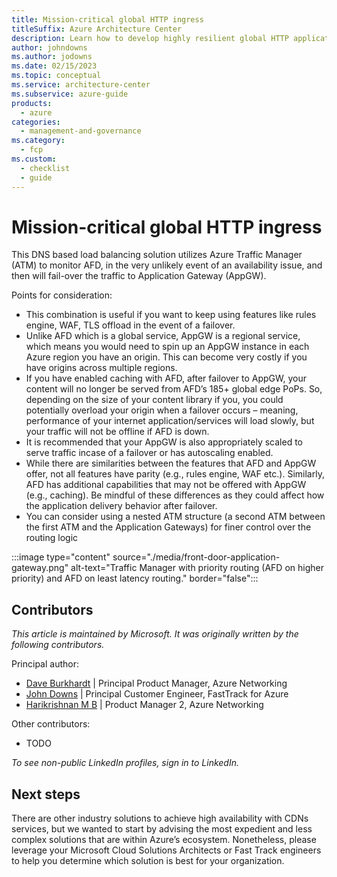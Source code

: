 ```yaml
---
title: Mission-critical global HTTP ingress
titleSuffix: Azure Architecture Center
description: Learn how to develop highly resilient global HTTP applications when your focus is on HTTP ingress.
author: johndowns
ms.author: jodowns
ms.date: 02/15/2023
ms.topic: conceptual
ms.service: architecture-center
ms.subservice: azure-guide
products:
  - azure
categories:
  - management-and-governance
ms.category:
  - fcp
ms.custom:
  - checklist
  - guide
---
```


# Mission-critical global HTTP ingress

This DNS based load balancing solution utilizes Azure Traffic Manager (ATM) to monitor AFD, in the very unlikely event of an availability issue, and then will fail-over the traffic to Application Gateway (AppGW). 

Points for consideration:
- This combination is useful if you want to keep using features like rules engine, WAF, TLS offload in the event of a failover. 
- Unlike AFD which is a global service, AppGW is a regional service, which means you would need to spin up an AppGW instance in each Azure region you have an origin. This can become very costly if you have origins across multiple regions.
- If you have enabled caching with AFD, after failover to AppGW, your content will no longer be served from AFD’s 185+ global edge PoPs. So, depending on the size of your content library if you, you could potentially overload your origin when a failover occurs – meaning, performance of your internet application/services will load slowly, but your traffic will not be offline if AFD is down. 
- It is recommended that your AppGW is also appropriately scaled to serve traffic incase of a failover or has autoscaling enabled.
- While there are similarities between the features that AFD and AppGW offer, not all features have parity (e.g., rules engine, WAF etc.). Similarly, AFD has additional capabilities that may not be offered with AppGW (e.g., caching). Be mindful of these differences as they could affect how the application delivery behavior after failover. 
- You can consider using a nested ATM structure (a second ATM between the first ATM and the Application Gateways) for finer control over the routing logic

:::image type="content" source="./media/front-door-application-gateway.png" alt-text="Traffic Manager with priority routing (AFD on higher priority) and AFD on least latency routing." border="false":::

## Contributors

*This article is maintained by Microsoft. It was originally written by the following contributors.*

Principal author:

 * [Dave Burkhardt](https://linkedin.com/in/david-burkhardt-13b79b3) | Principal Product Manager, Azure Networking
 * [John Downs](https://linkedin.com/in/john-downs) | Principal Customer Engineer, FastTrack for Azure
 * [Harikrishnan M B](https://linkedin.com/in/harikrishnanmb/) | Product Manager 2, Azure Networking

Other contributors:

 * TODO

*To see non-public LinkedIn profiles, sign in to LinkedIn.*

## Next steps

There are other industry solutions to achieve high availability with CDNs services, but we wanted to start by advising the most expedient and less complex solutions that are within Azure’s ecosystem. Nonetheless, please leverage your Microsoft Cloud Solutions Architects or Fast Track engineers to help you determine which solution is best for your organization.